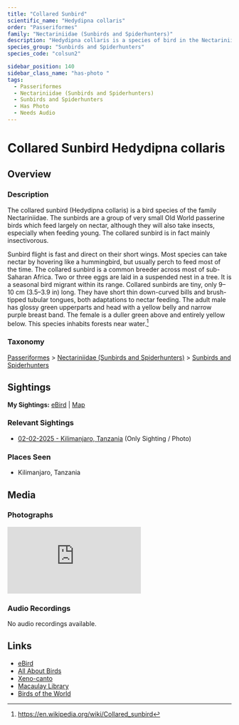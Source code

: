```yaml
---
title: "Collared Sunbird"
scientific_name: "Hedydipna collaris"
order: "Passeriformes"
family: "Nectariniidae (Sunbirds and Spiderhunters)"
description: "Hedydipna collaris is a species of bird in the Nectariniidae (Sunbirds and Spiderhunters) family. It has been observed 1 times. It has been photographed."
species_group: "Sunbirds and Spiderhunters"
species_code: "colsun2"

sidebar_position: 140
sidebar_class_name: "has-photo "
tags: 
  - Passeriformes
  - Nectariniidae (Sunbirds and Spiderhunters)
  - Sunbirds and Spiderhunters
  - Has Photo
  - Needs Audio
---
```


# Collared Sunbird <span className='sci_name'>Hedydipna collaris</span>

## Overview

### Description
The collared sunbird (Hedydipna collaris) is a bird species of the family Nectariniidae. The sunbirds are a group of very small Old World passerine birds which feed largely on nectar, although they will also take insects, especially when feeding young. The collared sunbird is in fact mainly insectivorous.

Sunbird flight is fast and direct on their short wings. Most species can take nectar by hovering like a hummingbird, but usually perch to feed most of the time.
The collared sunbird is a common breeder across most of sub-Saharan Africa. Two or three eggs are laid in a suspended nest in a tree. It is a seasonal bird migrant within its range.
Collared sunbirds are tiny, only 9–10 cm (3.5–3.9 in) long. They have short thin down-curved bills and brush-tipped tubular tongues, both adaptations to nectar feeding.
The adult male has glossy green upperparts and head with a yellow belly and narrow purple breast band. The female is a duller green above and entirely yellow below.
This species inhabits forests near water.[^1]

[^1]: https://en.wikipedia.org/wiki/Collared_sunbird

### Taxonomy
[Passeriformes](/tags/passeriformes) > [Nectariniidae (Sunbirds and Spiderhunters)](/tags/nectariniidae-sunbirds-and-spiderhunters) > [Sunbirds and Spiderhunters](/tags/sunbirds-and-spiderhunters)


## Sightings

**My Sightings:** [eBird](https://ebird.org/lifelist?r=world&time=life&spp=colsun2) | [Map](/map?species_code=colsun2)

### Relevant Sightings

* [02-02-2025 - Kilimanjaro, Tanzania](https://ebird.org/checklist/S216358669) (Only Sighting / Photo)

### Places Seen

* Kilimanjaro, Tanzania



## Media
### Photographs
<iframe className="photo_iframe horizontal" src="https://macaulaylibrary.org/asset/631538790/embed" frameBorder="0" allowFullScreen></iframe>

### Audio Recordings
No audio recordings available.

## Links
* [eBird](https://ebird.org/species/colsun2) 
* [All About Birds](https://www.allaboutbirds.org/guide/colsun2) 
* [Xeno-canto](https://www.xeno-canto.org/species/hedydipna-collaris) 
* [Macaulay Library](https://search.macaulaylibrary.org/catalog?taxonCode=colsun2&sort=rating_rank_desc)
* [Birds of the World](https://birdsoftheworld.org/bow/species/colsun2)
